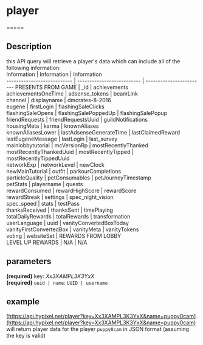 # player  
=====
## Description  
this API query will retrieve a player's data which can include all of the following information:  
Information                 | Information                | Information             
--------------------------- | -------------------------- | ------------------------
PRESENTS FROM GAME          | _id                        | achievements  
achievementsOneTime         | adsense_tokens             | beamLink  
channel                     | displayname                | dmcrates-8-2016  
eugene                      | firstLogin                 | flashingSaleClicks  
flashingSaleOpens           | flashingSalePoppedUp       | flashingSalePopup  
friendRequests              | friendRequestsUuid         | guildNotifications  
housingMeta                 | karma                      | knownAliases  
knownAliasesLower           | lastAdsenseGenerateTime    | lastClaimedReward  
lastEugeneMessage           | lastLogin                  | last_survey   
mainlobbytutorial           | mcVersionRp                | mostRecentlyThanked  
mostRecentlyThankedUuid     | mostRecentlyTipped         | mostRecentlyTippedUuid  
networkExp                  | networkLevel               | newClock  
newMainTutorial             | outfit                     | parkourCompletions  
particleQuality             | petConsumables             | petJourneyTimestamp  
petStats                    | playername                 | quests  
rewardConsumed              | rewardHighScore            | rewardScore  
rewardStreak                | settings                   | spec_night_vision  
spec_speed                  | stats                      | testPass  
thanksReceived              | thanksSent                 | timePlaying  
totalDailyRewards           | totalRewards               | transformation  
userLanguage                | uuid                       | vanityConvertedBoxToday  
vanityFirstConvertedBox     | vanityMeta                 | vanityTokens  
voting                      | websiteSet                 | REWARDS FROM LOBBY  
LEVEL UP REWARDS            | N/A                        | N/A  
## parameters  
**(required)** key: *Xx3XAMPL3K3YxX*  
**(required)** ```uuid | name```: ```UUID | username```  
## example  
[https://api.hypixel.net/player?key=Xx3XAMPL3K3YxX&name=puppy0cam](https://api.hypixel.net/player?key=Xx3XAMPL3K3YxX&name=puppy0cam) will return player data for the player ```puppy0cam``` in JSON format (assuming the key is valid) 